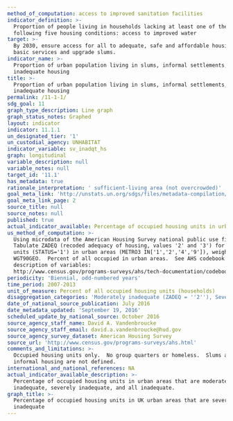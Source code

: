 ```yaml
---
method_of_computation: access to improved sanitation facilities
indicator_definition: >-
  Proportion of people living in households lacking at least one of the
  following five housing conditions: access to improved water
target: >-
  By 2030, ensure access for all to adequate, safe and affordable housing and
  basic services and upgrade slums.
indicator_name: >-
  Proportion of urban population living in slums, informal settlements, or
  inadequate housing
title: >-
  Proportion of urban population living in slums, informal settlements, or
  inadequate housing
permalink: /11-1-1/
sdg_goal: 11
graph_type_description: Line graph
graph_status_notes: Graphed
layout: indicator
indicator: 11.1.1
un_designated_tier: '1'
un_custodial_agency: UNHABITAT
indicator_variable: sv_inadqt_hs
graph: longitudinal
variable_description: null
variable_notes: null
target_id: '11.1'
has_metadata: true
rationale_interpretation: ' sufficient-living area (not overcrowded)'
goal_meta_link: 'http://unstats.un.org/sdgs/files/metadata-compilation/Metadata-Goal-11.pdf'
goal_meta_link_page: 2
source_title: null
source_notes: null
published: true
actual_indicator_available: Percentage of occupied housing units in urban areas  that are inadequate
us_method_of_computation: >-
  Using microdata of the American Housing Survey national public use files. 
  Tabulate ZADEQ (recoded adequacy of housing, values '2' and '3') for occupied
  units (STATUS='1') in urban areas (METRO3 IN['1','2','4','9']), weighted by
  WGT90GEO.  Percent of all occupied in urban areas.  See AHS codebook for full
  description of variables: 
  http://www.census.gov/programs-surveys/ahs/tech-documentation/codebooks/ahs-codebook.html
periodicity: 'Biennial, odd-numbered years'
time_period: 2007-2013
unit_of_measure: Percent of all occupied housing units (households)
disaggregation_categories: 'Moderately inadequate (ZADEQ = ''2''), Severely inadequate (ZADEQ=''3'')'
date_of_national_source_publication: July 2016
date_metadata_updated: 'September 19, 2016'
scheduled_update_by_national_source: October 2016
source_agency_staff_name: David A. Vandenbroucke
source_agency_staff_email: david.a.vandenbroucke@hud.gov
source_agency_survey_dataset: American Housing Survey
source_url: 'http://www.census.gov/programs-surveys/ahs.html'
comments_and_limitations: >-
  Occupied housing units only.  No group quarters or homeless.  Slums and
  informal housing are not defined.
international_and_national_references: NA
actual_indicator_available_description: >-
  Percentage of occupied housing units in urban areas that are moderately
  inadequate, severely inadequate, and all inadequate.
graph_title: >-
  Percentage of occupied housing units in UK urban areas that are severely
  inadequate
---
```


